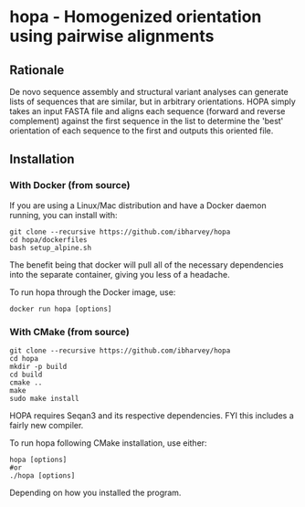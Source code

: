 # hopa - Homogenized orientation using pairwise alignments

## Rationale
De novo sequence assembly and structural variant analyses can generate lists of sequences that are similar, but in arbitrary orientations. HOPA simply takes an input FASTA file and aligns each sequence (forward and reverse complement) against the first sequence in the list to determine the 'best' orientation of each sequence to the first and outputs this oriented file. 



## Installation
### With Docker (from source)
If you are using a Linux/Mac distribution and have a Docker daemon running, you can install with:
```
git clone --recursive https://github.com/ibharvey/hopa
cd hopa/dockerfiles
bash setup_alpine.sh
```
The benefit being that docker will pull all of the necessary dependencies into the separate container, giving you less of a headache.

To run hopa through the Docker image, use:
```
docker run hopa [options]
```

### With CMake (from source)
```
git clone --recursive https://github.com/ibharvey/hopa
cd hopa
mkdir -p build
cd build
cmake ..
make
sudo make install
```

HOPA requires Seqan3 and its respective dependencies. FYI this includes a fairly new compiler.

To run hopa following CMake installation, use either:
```
hopa [options]
#or
./hopa [options]
```
Depending on how you installed the program.
